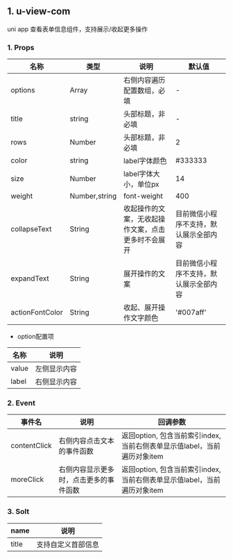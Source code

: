 ## 1. u-view-com 
uni app 查看表单信息组件，支持展示/收起更多操作

### 1. Props
| 名称 | 类型 | 说明 | 默认值 |
| --- | --- | --- | --- |
| options | Array | 右侧内容遍历配置数组，必填 | - |
| title | string | 头部标题，非必填 | - |
| rows | Number | 头部标题，非必填 | 2 |
| color | string | label字体颜色 | #333333 |
| size | Number | label字体大小，单位px | 14 |
| weight | Number,string | font-weight | 400 |
| collapseText	| String | 	收起操作的文案，无收起操作文案，点击更多时不会展开 | 目前微信小程序不支持，默认展示全部内容 | 
| expandText	| String	| 展开操作的文案| 目前微信小程序不支持，默认展示全部内容 | 
| actionFontColor	| String	| 收起、展开操作文字颜色| '#007aff' |

* option配置项

| 名称 | 说明 |
| --- | --- |
| value | 左侧显示内容 |
| label | 右侧显示内容 |



### 2. Event

| 事件名	| 说明	| 回调参数	|
| --- | --- | --- |
| contentClick	| 右侧内容点击文本的事件函数| 返回option, 包含当前索引index, 当前右侧表单显示值label，当前遍历对象item |
| moreClick	| 右侧内容显示更多时，点击更多的事件函数| 返回option, 包含当前索引index, 当前右侧表单显示值label，当前遍历对象item |

### 3. Solt

| name	| 说明	| 
| --- | --- |
| title	| 支持自定义首部信息 |
